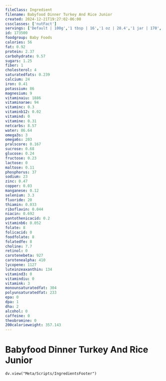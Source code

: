 ```yaml
---
fileClass: Ingredient
filename: Babyfood Dinner Turkey And Rice Junior
created: 2024-12-21T19:27:02-06:00
cssclasses: ['nutFact']
servings: ['Default | 100g','1 tbsp | 16','1 oz | 28.4','1 jar | 170','1 jar beech-nut stage 3 (6 oz) | 170','1 jar gerber third foods (6 oz) | 170','1 jar heinz junior-3 (6 oz) | 170']
id: 173500
foodgroup: Baby Foods
calories: 56
fat: 0.92
protein: 2.37
carbohydrate: 9.57
sugars: 1.25
fiber: 1
cholesterol: 4
saturatedfats: 0.239
calcium: 24
iron: 0.41
potassium: 86
magnesium: 9
vitaminaiu: 1886
vitaminarae: 94
vitaminc: 0.3
vitaminb12: 0.02
vitamind: 0
vitamine: 0.31
netcarbs: 8.57
water: 86.64
omega3s: 3
omega6s: 203
pralscore: 0.167
sucrose: 0.68
glucose: 0.24
fructose: 0.23
lactose: 0
maltose: 0.11
phosphorus: 37
sodium: 23
zinc: 0.47
copper: 0.03
manganese: 0.12
selenium: 3.3
fluoride: 20
thiamin: 0.033
riboflavin: 0.044
niacin: 0.692
pantothenicacid: 0.2
vitaminb6: 0.052
folate: 8
folicacid: 0
foodfolate: 8
folatedfe: 8
choline: 7.7
retinol: 0
carotenebeta: 927
carotenealpha: 410
lycopene: 1127
luteinzeaxanthin: 134
vitamind3: 0
vitamindiu: 0
vitamink: 3
monounsaturatedfat: 304
polyunsaturatedfat: 233
epa: 0
dpa: 1
dha: 2
alcohol: 0
caffeine: 0
theobromine: 0
200calorieweight: 357.143
---
```


# Babyfood Dinner Turkey And Rice Junior

```dataviewjs
dv.view("Meta/Scripts/IngredientsFooter")
```
